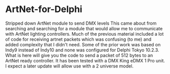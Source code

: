 # ArtNet-for-Delphi
Stripped down ArtNet module to send DMX levels
This came about from searching and searching for a module that would allow me to communicate with ArtNet lighting controllers. 
Much of the previous material included a lot of code for receiving artnet packets which was confusing (to me) and added complexity
that I didn't need. Some of the prior work was based on Indy9 instead of Indy10 and none was configured for Delphi Tokyo 10.2.3. 
What is here will give you the code to send a packet of 512 bytes to an ArtNet ready controller. It has been tested with a DMX King
eDMX 1 Pro unit. I expect a later update will allow use with a 2 universe model.
